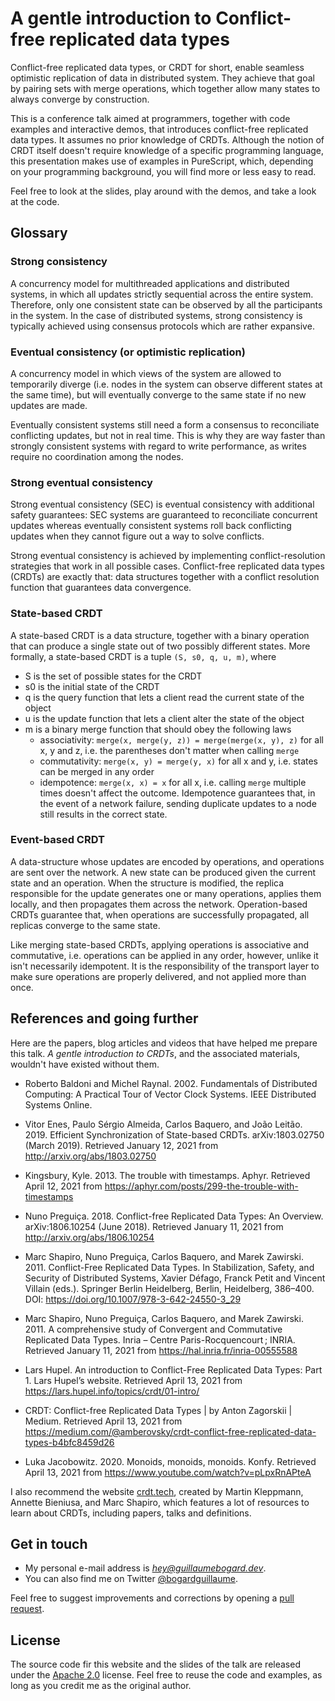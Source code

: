 # A gentle introduction to Conflict-free replicated data types

Conflict-free replicated data types, or CRDT for short, enable seamless optimistic replication of 
data in distributed system. They achieve that goal by pairing sets with merge operations, which together allow
many states to always converge by construction.

This is a conference talk aimed at programmers, together with code examples and interactive demos, that introduces
conflict-free replicated data types. It assumes no prior knowledge of CRDTs. Although the notion of CRDT itself doesn't require knowledge of a specific programming language, this presentation
makes use of examples in PureScript, which, depending on your programming background, you will find more or less easy to read. 

Feel free to look at the slides, play around with the demos, and take a look at the code.

## Glossary

### Strong consistency

A concurrency model for multithreaded applications and distributed systems, in which all updates strictly sequential across the entire system.
Therefore, only one consistent state can be observed by all the participants in the system.
In the case of distributed systems, strong consistency is typically achieved using consensus protocols which
are rather expansive.

### Eventual consistency (or optimistic replication)

A concurrency model in which views of the system are allowed to temporarily diverge (i.e. nodes
in the system can observe different states at the same time), but will eventually converge to the same state
if no new updates are made.

Eventually consistent systems still need a form a consensus to reconciliate conflicting updates, but
not in real time. This is why they are way faster than strongly consistent systems with regard to
write performance, as writes require no coordination among the nodes.

### Strong eventual consistency

Strong eventual consistency (SEC) is eventual consistency with additional safety guarantees:
SEC systems are guaranteed to reconciliate concurrent updates whereas eventually consistent systems
roll back conflicting updates when they cannot figure out a way to solve conflicts.

Strong eventual consistency is achieved by implementing conflict-resolution strategies that
work in all possible cases. Conflict-free replicated data types (CRDTs) are exactly that: data
structures together with a conflict resolution function that guarantees data convergence.

### State-based CRDT

A state-based CRDT is a data structure, together with a binary operation that can produce a single
state out of two possibly different states.
More formally, a state-based CRDT is a tuple `(S, s0, q, u, m)`, where
- S is the set of possible states for the CRDT
- s0 is the initial state of the CRDT
- q is the query function that lets a client read the current state of the object
- u is the update function that lets a client alter the state of the object
- m is a binary merge function that should obey the following laws
  - associativity: `merge(x, merge(y, z)) = merge(merge(x, y), z)` for all x, y and z, i.e. the parentheses
  don't matter when calling `merge`
  - commutativity: `merge(x, y) = merge(y, x)` for all x and y, i.e. states can be merged in any order
  - idempotence: `merge(x, x) = x` for all x, i.e. calling `merge` multiple times doesn't affect the outcome. Idempotence guarantees that, in the event of a network failure, sending duplicate updates
  to a node still results in the correct state.

### Event-based CRDT

A data-structure whose updates are encoded by operations, and operations are sent over the network.
A new state can be produced given the current state and an operation.
When the structure is modified, the replica responsible for the update generates one or many operations,
applies them locally, and then propagates them across the network. Operation-based CRDTs guarantee that,
when operations are successfully propagated, all replicas converge to the same state.

Like merging state-based CRDTs, applying operations is associative and commutative, i.e. operations
can be applied in any order, however, unlike it isn't necessarily idempotent. It is the responsibility
of the transport layer to make sure operations are properly delivered, and not applied more than once.

## References and going further

Here are the papers, blog articles and videos that have helped me prepare this talk.
*A gentle introduction to CRDTs*, and the associated materials, wouldn't have existed without them.

- Roberto Baldoni and Michel Raynal. 2002. Fundamentals of Distributed Computing: A Practical Tour of Vector Clock Systems. IEEE Distributed Systems Online.
- Vitor Enes, Paulo Sérgio Almeida, Carlos Baquero, and João Leitão. 2019. Efficient Synchronization of State-based CRDTs. arXiv:1803.02750 (March 2019). Retrieved January 12, 2021 from <http://arxiv.org/abs/1803.02750>
- Kingsbury, Kyle. 2013. The trouble with timestamps. Aphyr. Retrieved April 12, 2021 from <https://aphyr.com/posts/299-the-trouble-with-timestamps>
- Nuno Preguiça. 2018. Conflict-free Replicated Data Types: An Overview. arXiv:1806.10254 (June 2018). Retrieved January 11, 2021 from <http://arxiv.org/abs/1806.10254>
- Marc Shapiro, Nuno Preguiça, Carlos Baquero, and Marek Zawirski. 2011. Conflict-Free Replicated Data Types. In Stabilization, Safety, and Security of Distributed Systems, Xavier Défago, Franck Petit and Vincent Villain (eds.). Springer Berlin Heidelberg, Berlin, Heidelberg, 386–400. DOI: <https://doi.org/10.1007/978-3-642-24550-3_29>
- Marc Shapiro, Nuno Preguiça, Carlos Baquero, and Marek Zawirski. 2011. A comprehensive study of Convergent and Commutative Replicated Data Types. Inria – Centre Paris-Rocquencourt ; INRIA. Retrieved January 11, 2021 from <https://hal.inria.fr/inria-00555588>
- Lars Hupel. An introduction to Conflict-Free Replicated Data Types: Part 1. Lars Hupel’s website. Retrieved April 13, 2021 from <https://lars.hupel.info/topics/crdt/01-intro/>
- CRDT: Conflict-free Replicated Data Types | by Anton Zagorskii | Medium. Retrieved April 13, 2021 from <https://medium.com/@amberovsky/crdt-conflict-free-replicated-data-types-b4bfc8459d26>

- Luka Jacobowitz. 2020. Monoids, monoids, monoids. Konfy. Retrieved April 13, 2021 from <https://www.youtube.com/watch?v=pLpxRnAPteA>

I also recommend the website [crdt.tech](https://crdt.tech/), created by Martin Kleppmann, Annette Bieniusa, and Marc Shapiro, which features a lot of resources to learn about CRDTs, including papers, talks and definitions.

## Get in touch

- My personal e-mail address is *hey@guillaumebogard.dev*.
- You can also find me on Twitter [@bogardguillaume](https://twitter.com/bogardguillaume).

Feel free to suggest improvements and corrections by opening a [pull request](https://github.com/gbogard/crdts-introduction/pulls).

## License

The source code fir this website and the slides of the talk are released under the [Apache 2.0](https://www.apache.org/licenses/LICENSE-2.0) license. Feel free to reuse the code and examples,
as long as you credit me as the original author. 
